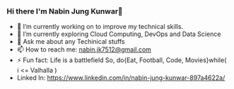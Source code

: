 ### Hi there I'm Nabin Jung Kunwar👋

- 🔭 I’m currently working on to improve my technical skills.
- 🌱 I’m currently exploring Cloud Computing, DevOps and Data Science
- 💬 Ask me about any Techinical stuffs
- 📫 How to reach me: nabin.jk7512@gmail.com
- ⚡ Fun fact: Life is a battlefield So, do{Eat, Football, Code, Movies}while( i <= Valhalla )
-  Linked In: https://www.linkedin.com/in/nabin-jung-kunwar-897a4622a/
